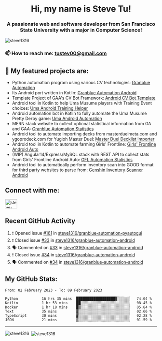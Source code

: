 <h1 align="center">Hi, my name is Steve Tu!</h1>
<h3 align="center">A passionate web and software developer from San Francisco State University with a major in Computer Science!</h3>

<p align="left"> <img src="https://komarev.com/ghpvc/?username=steve1316&label=Profile%20views&color=0e75b6&style=flat" alt="steve1316" /> </p>

### 📫 How to reach me: **tustev00@gmail.com**

## 🔭 My featured projects are:
- Python automation program using various CV technologies: [Granblue Automation](https://github.com/steve1316/granblue-automation-pyautogui)
- Its Android port written in Kotlin: [Granblue Automation Android](https://github.com/steve1316/granblue-automation-android)
- Template Project of GAA's CV Bot Framework: [Android CV Bot Template](https://github.com/steve1316/android-cv-bot-template)
- Android tool in Kotlin to help Uma Musume players with Training Event choices: [Uma Android Training Helper](https://github.com/steve1316/uma-android-training-helper)
- Android automation bot in Kotlin to fully automate the Uma Musume Pretty Derby game: [Uma Android Automation](https://github.com/steve1316/uma-android-automation)
- MERN stack website to collect optional statistical information from GA and GAA: [Granblue Automation Statistics](https://github.com/steve1316/granblue-automation-statistics)
- Android tool to automate importing decks from masterduelmeta.com and ygoprodeck.com for Yugioh Master Duel: [Master Duel Decklist Importer](https://github.com/steve1316/masterduel-android-decklist-importer)
- Android tool in Kotlin to automate farming Girls' Frontline: [Girls' Frontline Android Auto](https://github.com/steve1316/gfl-android-auto)
- (WIP) Angular14/Express/MySQL stack with REST API to collect stats from Girls' Frontline Android Auto: [GFL Automation Statistics](https://github.com/steve1316/gfl-automation-statistics)
- Android tool to automatically perform inventory scan into GOOD format for third party websites to parse from: [Genshin Inventory Scanner Android](https://github.com/steve1316/genshin-inventory-scanner-android)

## Connect with me:

<p align="left">
<a href="https://linkedin.com/in/steve-tu-370ba219b" target="blank"><img align="center" src="https://cdn.jsdelivr.net/npm/simple-icons@3.0.1/icons/linkedin.svg" alt="steve-tu-370ba219b" height="30" width="40" /></a>
</p>

## Recent GitHub Activity

<!--START_SECTION:activity-->
1. ❗️ Opened issue [#161](https://github.com/steve1316/granblue-automation-pyautogui/issues/161) in [steve1316/granblue-automation-pyautogui](https://github.com/steve1316/granblue-automation-pyautogui)
2. ❗️ Closed issue [#33](https://github.com/steve1316/granblue-automation-android/issues/33) in [steve1316/granblue-automation-android](https://github.com/steve1316/granblue-automation-android)
3. 🗣 Commented on [#33](https://github.com/steve1316/granblue-automation-android/issues/33) in [steve1316/granblue-automation-android](https://github.com/steve1316/granblue-automation-android)
4. ❗️ Closed issue [#34](https://github.com/steve1316/granblue-automation-android/issues/34) in [steve1316/granblue-automation-android](https://github.com/steve1316/granblue-automation-android)
5. 🗣 Commented on [#34](https://github.com/steve1316/granblue-automation-android/issues/34) in [steve1316/granblue-automation-android](https://github.com/steve1316/granblue-automation-android)
<!--END_SECTION:activity-->

## My GitHub Stats:

<!--START_SECTION:waka-->

```text
From: 02 February 2023 - To: 09 February 2023

Python           16 hrs 35 mins  ██████████████████▓░░░░░░   74.04 %
Kotlin           1 hr 53 mins    ██░░░░░░░░░░░░░░░░░░░░░░░   08.45 %
Docker           1 hr 18 mins    █▒░░░░░░░░░░░░░░░░░░░░░░░   05.84 %
Text             35 mins         ▓░░░░░░░░░░░░░░░░░░░░░░░░   02.66 %
TypeScript       30 mins         ▓░░░░░░░░░░░░░░░░░░░░░░░░   02.28 %
JSON             21 mins         ▒░░░░░░░░░░░░░░░░░░░░░░░░   01.59 %
```

<!--END_SECTION:waka-->

---

<p><img align="left" src="https://github-readme-stats.vercel.app/api/top-langs?username=steve1316&show_icons=true&locale=en&layout=compact&theme=radical" alt="steve1316" /></p>

<p>&nbsp;<img align="center" src="https://github-readme-stats.vercel.app/api?username=steve1316&show_icons=true&locale=en&count_private=true&theme=radical" alt="steve1316" /></p>
